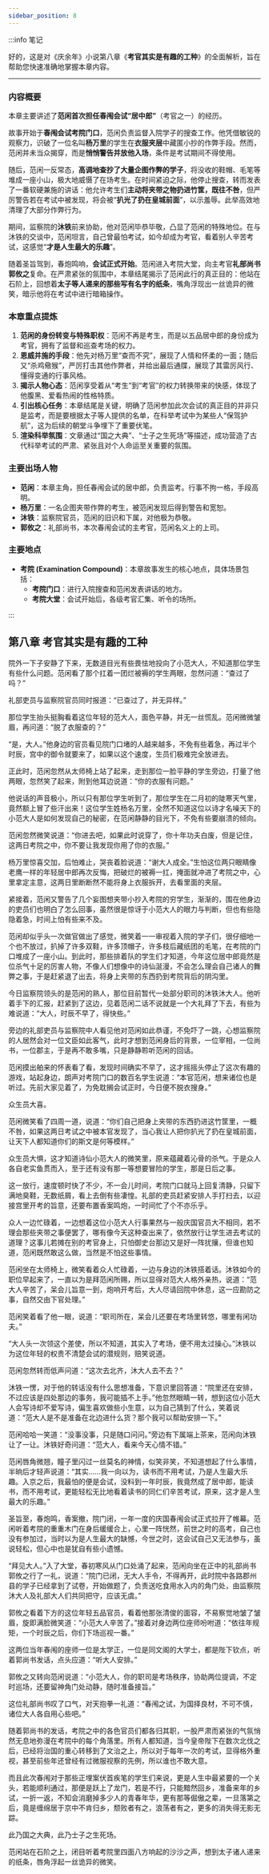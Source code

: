 ```yaml
---
sidebar_position: 8
---
```


:::info 笔记

好的，这是对《庆余年》小说第八章《**考官其实是有趣的工种**》的全面解析，旨在帮助您快速准确地掌握本章内容。

---

### **内容概要**

本章主要讲述了**范闲首次担任春闱会试“居中郎”**（考官之一）的经历。

故事开始于**春闱会试考院门口**，范闲负责监督入院学子的搜查工作。他凭借敏锐的观察力，识破了一位名叫**杨万里**的学生在**衣服夹层**中藏匿小抄的作弊手段。然而，范闲并未当众揭穿，而是**悄悄警告并放他入场**，条件是考试期间不得使用。

随后，范闲一反常态，**高调地查抄了大量企图作弊的学子**，将没收的鞋帽、毛笔等堆成一座小山，极大地威慑了在场考生。在时间紧迫之际，他停止搜查，转而发表了一番软硬兼施的讲话：他允许考生们**主动将夹带之物扔进竹筐，既往不咎**，但严厉警告若在考试中被发现，将会被“**扒光了扔在皇城前面**”，以示羞辱。此举高效地清理了大部分作弊行为。

期间，监察院的**沐铁**前来协助，他对范闲毕恭毕敬，凸显了范闲的特殊地位。在与沐铁的交谈中，范闲坦言，自己曾最怕考试，如今却成为考官，看着别人辛苦考试，这感觉“**才是人生最大的乐趣**”。

随着圣旨驾到，春炮鸣响，**会试正式开始**。范闲进入考院大堂，向主考官**礼部尚书郭攸之**复命。在严肃紧张的氛围中，本章结尾揭示了范闲此行的真正目的：他站在石阶上，回想着**太子等人递来的那些写有名字的纸条**，嘴角浮现出一丝诡异的微笑，暗示他将在考试中进行暗箱操作。

### **本章重点提炼**

1.  **范闲的身份转变与特殊职权**：范闲不再是考生，而是以五品居中郎的身份成为考官，拥有了监督和巡查考场的权力。
2.  **恩威并施的手段**：他先对杨万里“查而不究”，展现了人情和怀柔的一面；随后又“杀鸡儆猴”，严厉打击其他作弊者，并给出最后通牒，展现了其雷厉风行、懂得变通的行事风格。
3.  **揭示人物心态**：范闲享受着从“考生”到“考官”的权力转换带来的快感，体现了他腹黑、爱看热闹的性格特质。
4.  **引出核心任务**：本章结尾是关键，明确了范闲参加此次会试的真正目的并非只是监考，而是要根据太子等人提供的名单，在科举考试中为某些人“保驾护航”，这为后续的朝堂斗争埋下了重要伏笔。
5.  **渲染科举氛围**：文章通过“国之大典”、“士子之生死场”等描述，成功营造了古代科举考试的严肃、紧张且对个人命运至关重要的氛围。

### **主要出场人物**

*   **范闲**：本章主角，担任春闱会试的居中郎，负责监考。行事不拘一格，手段高明。
*   **杨万里**：一名企图夹带作弊的考生，被范闲发现后得到警告和宽恕。
*   **沐铁**：监察院官员，范闲的旧识和下属，对他极为恭敬。
*   **郭攸之**：礼部尚书，本次春闱会试的主考官，范闲名义上的上司。

### **主要地点**

*   **考院 (Examination Compound)**：本章故事发生的核心地点，具体场景包括：
    *   **考院门口**：进行入院搜查和范闲发表讲话的地方。
    *   **考院大堂**：会试开始后，各级考官汇集、听令的场所。

:::

## 第八章 **考官其实是有趣的工种**

院外一下子安静了下来，无数道目光有些畏怯地投向了小范大人，不知道那位学生有些什么问题。范闲看了那个扛着一团烂被褥的学生两眼，忽然问道：“查过了吗？”

礼部吏员与监察院官员同时报道：“已查过了，并无异样。”

那位学生抬头挺胸看着这位年轻的范大人，面色平静，并无一丝慌乱。范闲微微皱眉，再问道：“脱了衣服查的？”

“是，大人。”他身边的官员看见院门口堵的人越来越多，不免有些着急，再过半个时辰，宫中的御令就要来了，如果以这个速度，生员们极难完全放进去。

正此时，范闲忽然从太师椅上站了起来，走到那位一脸平静的学生旁边，打量了他两眼，忽然笑了起来，附到他耳边说道：“你的衣服有问题。”

他说话的声音极小，所以只有那位学生听到了，那位学生在二月初的陡寒天气里，竟然额上冒了些汗出来！这位学生姓杨名万里，全然不知道这位以诗才名噪天下的小范大人是如何发现自己的秘密，在范闲静静的目光下，不免有些要崩溃的倾向。

范闲忽然微笑说道：“你进去吧，如果此时说穿了，你十年功夫白废，但是记住，这两日考院之中，你不要让我发现你用了你的衣服。”

杨万里惊喜交加，后怕难止，哭丧着脸说道：“谢大人成全。”生怕这位两只眼睛像老鹰一样的年轻居中郎再次反悔，把破烂的被褥一扛，掩面就冲进了考院之中，心里拿定主意，这两日里断断然不能将身上衣服拆开，去看里面的夹层。

紧接着，范闲又警告了几个妄图想夹带小抄入考院的穷学生，渐渐的，围在他身边的吏员们也明白了怎么回事，虽然很是惊讶于小范大人的眼力与判断，但也有些隐隐着急，时间上怕有些来不及。

范闲却似乎头一次做官做出了感觉，微笑着一一审视着入院的学子们，很仔细地一个也不放过，扒掉了许多双鞋，许多顶帽子，许多枝后藏纸团的毛笔，在考院的门口堆成了一座小山。到此时，那些排着队的学生们才知道，今年这位居中郎竟然是位杀气十足的厉害人物，不像人们想像中的诗仙涎漫，不会怎么理会自己诸人的舞弊之事，于是赶紧退了出去，将身上夹带的东西扔到考院背后的阴沟里。

今日监察院领头的是范闲的熟人，那位目前暂代一处部分职司的沐铁沐大人。他听着手下的汇报，赶紧到了这边，见着范闲二话不说就是一个大礼拜了下去，有些为难说道：“大人，时辰不早了，得快些。”

旁边的礼部吏员与监察院中人看见他对范闲如此恭谨，不免吓了一跳，心想监察院的人居然会对一位文臣如此客气，此时才想到范闲身后的背景，一位宰相，一位尚书，一位郡主，于是再不敢多嘴，只是静静聆听范闲的回话。

范闲摸出舶来的怀表看了看，发现时间确实不早了，这才摇摇头停止了这次有趣的游戏，站起身边，朗声对考院门口的数百名学生说道：“本官范闲，想来诸位也是听过。先前大家见着了，为免耽搁会试正时，今日便不脱衣搜身。”

众生员大喜。

范闲微笑看了四周一道，说道：“你们自己把身上夹带的东西扔进这竹筐里，一概不咎，如果这两日考试之中被本官发现了，当心我让人把你扒光了扔在皇城前面，让天下人都知道你们的斯文是何等模样。”

众生员大惧，这才知道诗仙小范大人的微笑里，原来蕴藏着沁骨的杀气。于是众人各自老实鱼贯而入，至于还有没有那一等想要冒险的学生，那是日后之事。

这一放行，速度顿时快了不少，不一会儿时间，考院门口就马上回复清静，只留下满地臭鞋，无数纸屑，看上去倒有些凄惶。礼部的吏员赶紧安排人手打扫去，以迎接宫里开考的旨意，还要布置香案鸣炮，一时间忙了个不亦乐乎。

众人一边忙碌着，一边想着这位小范大人行事果然与一般庆国官员大不相同，若不理会那些夹带之事便罢了，哪有像今天这种查出来了，依然放行让学生进去考试的道理？这事儿若摊在别的考官身上，只怕御史台那边又是好一阵扰攘，但谁也知道，范闲既然敢这么做，当然是不怕这些事情。

范闲坐在太师椅上，微笑看着众人忙碌着，一边与身边的沐铁搭着话。沐铁如今的职位早起来了，一直以为是拜范闲所赐，所以显得对范大人格外亲热，说道：“范大人辛苦了，呆会儿旨意一到，炮响开考后，大人尽请回院中休息，这一应勘防之事，自然交由下官处理。”

范闲笑着看了他一眼，说道：“职司所在，呆会儿还要在考场里转悠，哪里有闲功夫。”

“大人头一次领这个差使，所以不知道，其实入了考场，便不用太过操心。”沐铁以为这位年轻的权贵不清楚会试的潜规则，赔笑说道。

范闲忽然转而低声问道：“这次去北齐，沐大人去不去？”

沐铁一愣，对于他的转话没有什么思想准备，下意识里回答道：“院里还在安排，不过应该是四处那边的事务，我可能插不上手。”他忽然眼睛一转，想到这位小范大人会写诗却不爱写诗，偏生喜欢做些小生意，以为自己猜到了什么，笑着说道：“范大人是不是准备在北边进什么货？那个我可以帮助安排一下。”

范闲哈哈一笑道：“没事没事，只是随口问问。”旁边有下属端上茶来，范闲向沐铁让了一让。沐铁好奇问道：“范大人，看来今天心情不错。”

范闲唇角微翘，瞳子里闪过一丝莫名的神情，似笑非笑，不知道想起了什么事情，半晌后才轻声说道：“其实……我一向以为，读书而不用考试，乃是人生最大乐趣。入京之后，我最怕的便是会试，没料到一年时辰，我竟然成了居中郎，能读书，而不用考试，更能轻松无比地看着读书的同仁们辛苦考试，原来，这才是人生最大的乐趣。”

圣旨至，春炮鸣，香案撤，院门闭，一年一度的庆国春闱会试正式拉开了帷幕。范闲听着考院的重重木门在身后缓缓合上，心里一阵恍然，前世之时的高考，自己也没有参加过，当时以为是人生最大的缺憾，今世之时，这会试自己又无法参与，虽说轻松，但心中也是犹自有些小遗憾。

“拜见大人。”入了大堂，春初寒风从门口处涌了起来，范闲向坐在正中的礼部尚书郭攸之行了一礼，说道：“院门已闭，无大人手令，不得再开，此时院中各路郡州县的学子已经拿到了试卷，开始做题了，负责送吃食用水入内的角门处，由监察院沐大人及礼部大人们共同把守，应该无虞。”

郭攸之看着下方的这位年轻五品官员，看着他那张清俊的面容，不易察觉地皱了皱眉，旋即满脸微笑道：“小范大人辛苦了。”接着对身边两位座师吩咐道：“依往年规矩，一个时辰之后，你们下场巡视一番。”

这两位当年春闱的座师一位是太学正，一位是同文阁的大学士，都是陛下钦点，听着郭尚书发话，点头应道：“听大人安排。”

郭攸之又转向范闲说道：“小范大人，你的职司是考场秩序，协助两位提调，不定时巡场，还要留神角门处动静，随时准备接旨。”

这位礼部尚书叹了口气，对天抱拳一礼道：“春闱之试，为国择良材，不可不慎，诸位大人各自用心些吧。”

随着郭尚书的发话，考院之中的各色官员们都各归其职，一股严肃而紧张的气氛悄然无息地弥漫在考院中的每个角落里。所有人都知道，当今皇帝陛下在数次北伐之后，已经将治国的重心转移到了文治之上，所以对于每年一次的考试，显得格外重视，甚至前些年还曾经有过微服视察的先例，所以谁也不敢大意。

而且此次春闱对于那些正埋案伏首疾笔的学生们来说，更是人生中最紧要的一个关头，若能顺利通过，那便是跃上了龙门，若是不行，只能黯然回乡，准备来年的乡试，一折一返，不知会消磨掉多少人的青春年华，更有那等倔傲之辈，一旦落第之后，竟是缠绵居于京中不肯归乡，颓败者有之，浪荡者有之，更多的消失得无影无踪。

此乃国之大典，此乃士子之生死场。

范闲站在石阶之上，闭目听着考院里四面八方响起的沙沙之声，想到太子诸人递来的纸条，唇角浮起一丝诡异的微笑。

